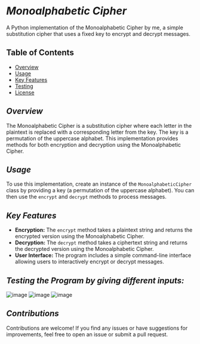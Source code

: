 # _**Monoalphabetic Cipher**_

A Python implementation of the Monoalphabetic Cipher by me, a simple substitution cipher that uses a fixed key to encrypt and decrypt messages.

## Table of Contents
- [Overview](#overview)
- [Usage](#usage)
- [Key Features](#key-features)
- [Testing](#Testing-the-Program-by-giving-different-inputs)
- [License](#license)

## **_Overview_**

The Monoalphabetic Cipher is a substitution cipher where each letter in the plaintext is replaced with a corresponding letter from the key. The key is a permutation of the uppercase alphabet. This implementation provides methods for both encryption and decryption using the Monoalphabetic Cipher.

## **_Usage_**

To use this implementation, create an instance of the `MonoalphabeticCipher` class by providing a key (a permutation of the uppercase alphabet). You can then use the `encrypt` and `decrypt` methods to process messages.

## **_Key Features_**

- **Encryption:** The `encrypt` method takes a plaintext string and returns the encrypted version using the Monoalphabetic Cipher.
- **Decryption:** The `decrypt` method takes a ciphertext string and returns the decrypted version using the Monoalphabetic Cipher.
- **User Interface:** The program includes a simple command-line interface allowing users to interactively encrypt or decrypt messages.

## _**Testing the Program by giving different inputs**:_

![image](https://github.com/DenialArcus/Projects/assets/147534344/4fe5e743-0963-4645-8053-05cef578c638)
![image](https://github.com/DenialArcus/Projects/assets/147534344/62217f74-4467-4431-bffc-0caf94a1b918)
![image](https://github.com/DenialArcus/Projects/assets/147534344/8191b9bf-753d-4469-a03e-23dee6921615)

## _**Contributions**_

Contributions are welcome! If you find any issues or have suggestions for improvements, feel free to open an issue or submit a pull request.

